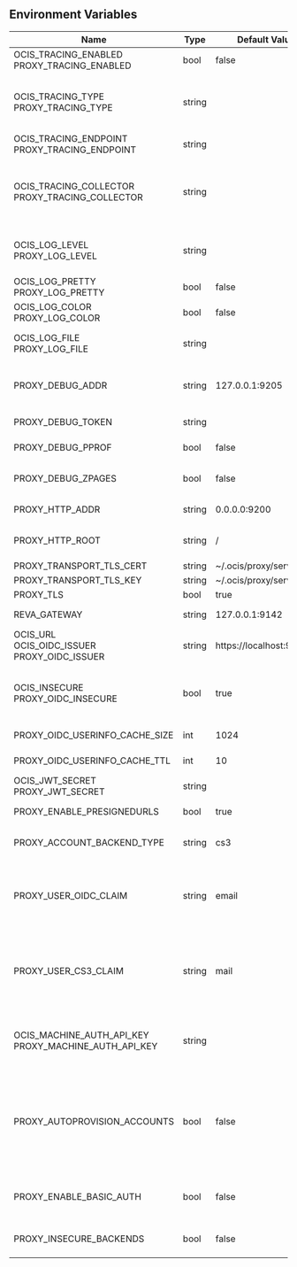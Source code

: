 ## Environment Variables

| Name | Type | Default Value | Description |
|------|------|---------------|-------------|
| OCIS_TRACING_ENABLED<br/>PROXY_TRACING_ENABLED | bool | false | Activates tracing.|
| OCIS_TRACING_TYPE<br/>PROXY_TRACING_TYPE | string |  | The type of tracing. Defaults to "", which is the same as "jaeger". Allowed tracing types are "jaeger" and "" as of now.|
| OCIS_TRACING_ENDPOINT<br/>PROXY_TRACING_ENDPOINT | string |  | The endpoint of the tracing agent.|
| OCIS_TRACING_COLLECTOR<br/>PROXY_TRACING_COLLECTOR | string |  | The HTTP endpoint for sending spans directly to a collector, i.e. http://jaeger-collector:14268/api/traces. Only used if the tracing endpoint is unset.|
| OCIS_LOG_LEVEL<br/>PROXY_LOG_LEVEL | string |  | The log level. Valid values are: "panic", "fatal", "error", "warn", "info", "debug", "trace".|
| OCIS_LOG_PRETTY<br/>PROXY_LOG_PRETTY | bool | false | Activates pretty log output.|
| OCIS_LOG_COLOR<br/>PROXY_LOG_COLOR | bool | false | Activates colorized log output.|
| OCIS_LOG_FILE<br/>PROXY_LOG_FILE | string |  | The path to the log file. Activates logging to this file if set.|
| PROXY_DEBUG_ADDR | string | 127.0.0.1:9205 | Bind address of the debug server, where metrics, health, config and debug endpoints will be exposed.|
| PROXY_DEBUG_TOKEN | string |  | Token to secure the metrics endpoint|
| PROXY_DEBUG_PPROF | bool | false | Enables pprof, which can be used for profiling|
| PROXY_DEBUG_ZPAGES | bool | false | Enables zpages, which can be used for collecting and viewing in-memory traces.|
| PROXY_HTTP_ADDR | string | 0.0.0.0:9200 | The bind address of the HTTP service.|
| PROXY_HTTP_ROOT | string | / | Subdirectory that serves as the root for this HTTP service.|
| PROXY_TRANSPORT_TLS_CERT | string | ~/.ocis/proxy/server.crt | |
| PROXY_TRANSPORT_TLS_KEY | string | ~/.ocis/proxy/server.key | |
| PROXY_TLS | bool | true | |
| REVA_GATEWAY | string | 127.0.0.1:9142 | The CS3 gateway endpoint.|
| OCIS_URL<br/>OCIS_OIDC_ISSUER<br/>PROXY_OIDC_ISSUER | string | https://localhost:9200 | URL of the OIDC issuer. It defaults to URL of the builtin IDP.|
| OCIS_INSECURE<br/>PROXY_OIDC_INSECURE | bool | true | Disable TLS certificate validation for connections to the IDP. (not recommended for production environments.|
| PROXY_OIDC_USERINFO_CACHE_SIZE | int | 1024 | Cache size for oidc user info.|
| PROXY_OIDC_USERINFO_CACHE_TTL | int | 10 | Max TTL for the oidc user info cache.|
| OCIS_JWT_SECRET<br/>PROXY_JWT_SECRET | string |  | The secret to mint and validate jwt tokens.|
| PROXY_ENABLE_PRESIGNEDURLS | bool | true | Allow ocs to get a signing key to sign requests.|
| PROXY_ACCOUNT_BACKEND_TYPE | string | cs3 | Account backend the proxy should use, currenly only 'cs3' is possible here.|
| PROXY_USER_OIDC_CLAIM | string | email | The name of an OpenID Connect claim that should be used for resolving users with the account backend. Currently defaults to 'email'.|
| PROXY_USER_CS3_CLAIM | string | mail | The name of a CS3 user attribute (claim) that should be mapped to the 'user_oidc_claim'. Currently defaults to 'mail' (other possible values are: 'username', 'displayname')|
| OCIS_MACHINE_AUTH_API_KEY<br/>PROXY_MACHINE_AUTH_API_KEY | string |  | Machine auth API key used to validate internal requests necessary for the access to resources from other services.|
| PROXY_AUTOPROVISION_ACCOUNTS | bool | false | Set this to 'true' to automatically provsion users that do not yet exist in the users service on-demand upon first signin. To use this a write-enabled libregraph user backend needs to be setup an running.|
| PROXY_ENABLE_BASIC_AUTH | bool | false | Set this to true to enable 'basic' (username/password) authentication.|
| PROXY_INSECURE_BACKENDS | bool | false | Disable TLS certificate validation for all http backend connections.|